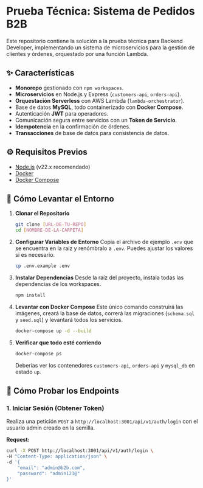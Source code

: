 # Prueba Técnica: Sistema de Pedidos B2B

Este repositorio contiene la solución a la prueba técnica para Backend Developer, implementando un sistema de microservicios para la gestión de clientes y órdenes, orquestado por una función Lambda.

## ✨ Características

* **Monorepo** gestionado con `npm workspaces`.
* **Microservicios** en Node.js y Express (`customers-api`, `orders-api`).
* **Orquestación Serverless** con AWS Lambda (`lambda-orchestrator`).
* Base de datos **MySQL**, todo containerizado con **Docker Compose**.
* Autenticación **JWT** para operadores.
* Comunicación segura entre servicios con un **Token de Servicio**.
* **Idempotencia** en la confirmación de órdenes.
* **Transacciones** de base de datos para consistencia de datos.

## ⚙️ Requisitos Previos

* [Node.js](https://nodejs.org/) (v22.x recomendado)
* [Docker](https://www.docker.com/products/docker-desktop/)
* [Docker Compose](https://docs.docker.com/compose/)

## 🚀 Cómo Levantar el Entorno

1.  **Clonar el Repositorio**
    ```bash
    git clone [URL-DE-TU-REPO]
    cd [NOMBRE-DE-LA-CARPETA]
    ```

2.  **Configurar Variables de Entorno**
    Copia el archivo de ejemplo `.env` que se encuentra en la raíz y renómbralo a `.env`. Puedes ajustar los valores si es necesario.
    ```bash
    cp .env.example .env
    ```

3.  **Instalar Dependencias**
    Desde la raíz del proyecto, instala todas las dependencias de los workspaces.
    ```bash
    npm install
    ```

4.  **Levantar con Docker Compose**
    Este único comando construirá las imágenes, creará la base de datos, correrá las migraciones (`schema.sql` y `seed.sql`) y levantará todos los servicios.
    ```bash
    docker-compose up -d --build
    ```

5.  **Verificar que todo esté corriendo**
    ```bash
    docker-compose ps
    ```
    Deberías ver los contenedores `customers-api`, `orders-api` y `mysql_db` en estado `up`.

## 🧪 Cómo Probar los Endpoints

### 1. Iniciar Sesión (Obtener Token)

Realiza una petición `POST` a `http://localhost:3001/api/v1/auth/login` con el usuario admin creado en la semilla.

**Request:**
```bash
curl -X POST http://localhost:3001/api/v1/auth/login \
-H "Content-Type: application/json" \
-d '{
    "email": "admin@b2b.com",
    "password": "admin123@"
}'
